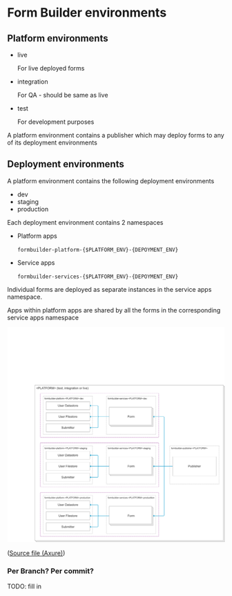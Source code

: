 # Form Builder environments

## Platform environments

- live

  For live deployed forms
- integration

  For QA - should be same as live
- test

  For development purposes

A platform environment contains a publisher which may deploy forms to any of its deployment environments

## Deployment environments

A platform environment contains the following deployment environments

- dev
- staging
- production

Each deployment environment contains 2 namespaces

- Platform apps

  `formbuilder-platform-{$PLATFORM_ENV}-{DEPOYMENT_ENV}`
- Service apps

  `formbuilder-services-{$PLATFORM_ENV}-{DEPOYMENT_ENV}`

Individual forms are deployed as separate instances in the service apps namespace.

Apps within platform apps are shared by all the forms in the corresponding service apps namespace

[![Form Builder environments overview](images/fb-platform-environment-overview.png)](images/fb-platform-environment-overview.png)

([Source file (Axure)](files/fb-platform-environment-overview.rp))

### Per Branch? Per commit?

TODO: fill in
